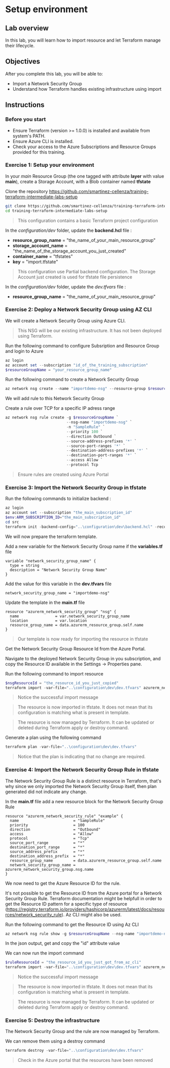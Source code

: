 # Setup environment

## Lab overview

In this lab, you will learn how to import resource and let Terraform manage their lifecycle.

## Objectives

After you complete this lab, you will be able to:

-   Import a Network Security Group
-   Understand how Terraform handles existing infrastructure using import

## Instructions

### Before you start

- Ensure Terraform (version >= 1.0.0) is installed and available from system's PATH.
- Ensure Azure CLI is installed.
- Check your access to the Azure Subscriptions and Resource Groups provided for this training.

### Exercise 1: Setup your environment

In your *main* Resource Group (the one tagged with attribute **layer** with value **main**), create a Storage Account, with a Blob container named **tfstate**

Clone the repository https://github.com/smartinez-cellenza/training-terraform-intermediate-labs-setup

```bash
git clone https://github.com/smartinez-cellenza/training-terraform-intermediate-labs-setup.git
cd training-terraform-intermediate-labs-setup
```

> This configuration contains a basic Terraform project configuration

In the *configuration/dev* folder, update the **backend.hcl** file :

- **resource_group_name**  = "the_name_of_your_main_resource_group"
- **storage_account_name** = "the_name_of_the_storage_account_you_just_created"
- **container_name**       = "tfstates"
- **key**                  = "import.tfstate"

> This configuration use Partial backend configuration. The Storage Account just created is used for tfstate file persistence

In the *configuration/dev* folder, update the *dev.tfvars* file :

- **resource_group_name** = "the_name_of_your_main_resource_group"

### Exercise 2: Deploy a Network Security Group using AZ CLI

We will create a Network Security Group using Azure CLI.

> This NSG will be our existing infrastructure. It has not been deployed using Terraform.

Run the following command to configure Subsription and Resource Group and login to Azure

```powershell
az login
az account set --subscription "id_of_the_training_subscription"
$resourceGroupName = "your_resource_group_name"
```

Run the following command to create a Network Security Group

```powershell
az network nsg create --name "importdemo-nsg" --resource-group $resourceGroupName --location "westeurope"
```

We will add rule to this Network Security Group

Create a rule over TCP for a specific IP adress range

```powershell
az network nsg rule create -g $resourceGroupName `
                           --nsg-name "importdemo-nsg" `
                           -n "SampleRule" `
                           --priority 100 `
                           --direction Outbound `
                           --source-address-prefixes '*' `
                           --source-port-ranges '*' `
                           --destination-address-prefixes '*' `
                           --destination-port-ranges '*' `
                           --access Allow `
                           --protocol Tcp
```

> Ensure rules are created using Azure Portal

### Exercise 3: Import the Network Security Group in tfstate

Run the following commands to initialize backend :

```powershell
az login
az account set --subscription "the_main_subscription_id"
$env:ARM_SUBSCRIPTION_ID="the_main_subscription_id"
cd src
terraform init -backend-config="..\configuration\dev\backend.hcl" -reconfigure
```

We will now prepare the terraform template.

Add a new variable for the Network Security Group name if the **variables.tf** file

```hcl
variable "network_security_group_name" {
  type = string
  description = "Network Security Group Name"
}
```

Add the value for this variable in the **dev.tfvars** file

```hcl
network_security_group_name = "importdemo-nsg"
```

Update the template in the **main.tf** file

```hcl
resource "azurerm_network_security_group" "nsg" {
  name                = var.network_security_group_name
  location            = var.location
  resource_group_name = data.azurerm_resource_group.self.name
}
```

> Our template is now ready for importing the resource in tfstate

Get the Network Security Group Resource Id from the Azure Portal.

Navigate to the deployed Network Security Group in you subscription, and copy the Resource ID available in the Settings -> Properties pane.

Run the following command to import resource

```powershell
$nsgResourceId = "the_resource_id_you_just_copied"
terraform import -var-file="..\configuration\dev\dev.tfvars" azurerm_network_security_group.nsg $nsgResourceId
```

> Notice the successful import message

> The resource is now imported in tfstate. It does not mean that its configuration is matching what is present in template.

> The resource is now managed by Terraform. It can be updated or deleted during Terraform apply or destroy command.

Generate a plan using the following command

```powershell
terraform plan -var-file="..\configuration\dev\dev.tfvars"
```

> Notice that the plan is indicating that no change are required.

### Exercise 4: Import the Network Security Group Rule in tfstate

The Network Security Group Rule is a distinct resource in Terraform, that's why since we only imported the Network Security Group itself, then plan generated did not indicate any change.

In the **main.tf** file add a new resource block for the Network Security Group Rule

```hcl
resource "azurerm_network_security_rule" "example" {
  name                        = "SampleRule"
  priority                    = 100
  direction                   = "Outbound"
  access                      = "Allow"
  protocol                    = "Tcp"
  source_port_range           = "*"
  destination_port_range      = "*"
  source_address_prefix       = "*"
  destination_address_prefix  = "*"
  resource_group_name         = data.azurerm_resource_group.self.name
  network_security_group_name = azurerm_network_security_group.nsg.name
}
```
We now need to get the Azure Resource ID for the rule.

It's not possible to get the Resource ID from the Azure portal for a Network Security Group Rule. Terraform documentation might be helpfull in order to get the Resource ID pattern for a specific type of resource (https://registry.terraform.io/providers/hashicorp/azurerm/latest/docs/resources/network_security_rule). Az CLI might also be used.

Run the following command to get the Resource ID using Az CLI

```powershell
az network nsg rule show -g $resourceGroupName --nsg-name "importdemo-nsg" -n "SampleRule"
```

In the json output, get and copy the "id" attribute value

We can now run the import command

```powershell
$ruleResourceId = "the_resource_id_you_just_got_from_az_cli"
terraform import -var-file="..\configuration\dev\dev.tfvars" azurerm_network_security_rule.example $ruleResourceId
```

> Notice the successful import message

> The resource is now imported in tfstate. It does not mean that its configuration is matching what is present in template.

> The resource is now managed by Terraform. It can be updated or deleted during Terraform apply or destroy command.

### Exercise 5: Destroy the infrastructure

The Network Security Group and the rule are now managed by Terraform.

We can remove them using a destroy command

```powershell
terraform destroy -var-file="..\configuration\dev\dev.tfvars"
```

> Check in the Azure portal that the resources have been removed